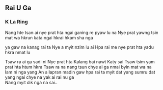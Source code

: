## Rai U Ga
### K La Ring


Nang hte tsan ai nye prat hta ngai ganing re pyaw lu na 
Nye prat yawng tsin mat wa hkrun kata 
ngai hkrai hkam sha nga 

ya gaw na kanag rai ta
Nye a myit nzim lu ai
Hpa rai me nye prat hta yadu hkra  nmat lu

Tsaw ra ai ga sadi ni 
Nye prat hta Kalang bai nawt Katy sai
Tsaw tsim yam prat hta htum hkra
Tsaw ra na nang tsun chye ai ga 
nmai byin mat wa na lam ni  nga yang 
An a lapran madin gaw  hpa rai ta 
myit dat yang sumru dat yang 
ngai chye na yak ai
rai nu ga  
Nang myit dik nga na sai..

